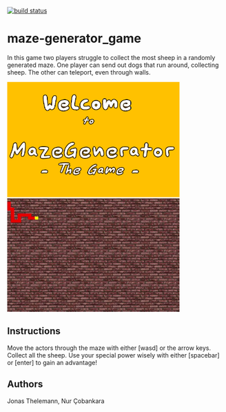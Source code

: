 [![build status](https://travis-ci.com/dargmuesli/maze-generator_game.svg?branch=master)](https://travis-ci.com/dargmuesli/maze-generator_game "build status")

# maze-generator_game
In this game two players struggle to collect the most sheep in a randomly generated maze.
One player can send out dogs that run around, collecting sheep.
The other can teleport, even through walls.

![welcome](resources/start.png "welcome")
![maze generation](resources/maze-generation.gif "maze generation")

## Instructions
Move the actors through the maze with either \[wasd\] or the arrow keys.
Collect all the sheep.
Use your special power wisely with either \[spacebar\] or \[enter\] to gain an advantage!

## Authors
Jonas Thelemann, Nur Çobankara
